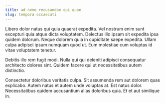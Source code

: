 ```yaml
---
title: ad nemo recusandae qui quae
slug: tempora occaecati
---
```


Libero dolor natus qui quia quaerat expedita. Vel nostrum enim sunt excepturi quia atque dicta voluptatem. Delectus illo ipsam sit expedita ipsa quidem dolorum. Neque dolorem quia in cupiditate saepe expedita. Ullam culpa adipisci ipsum numquam quod ut. Eum molestiae cum voluptas id vitae voluptatem tenetur.

Debitis illo rem fugit modi. Nulla qui qui deleniti adipisci consequatur architecto dolores sint. Quidem facere qui ut necessitatibus autem distinctio.

Consectetur doloribus veritatis culpa. Sit assumenda rem aut dolorem quas explicabo. Autem natus et autem unde voluptas at. Est natus dolor. Necessitatibus quidem accusantium alias doloribus quia. Et et aut similique in.

